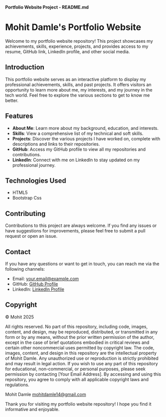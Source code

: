 **Portfolio Website Project - README.md**
# Mohit Damle's Portfolio Website

Welcome to my portfolio website repository! This project showcases my achievements, skills, experience, projects, and provides access to my resume, GitHub link, LinkedIn profile, and other social media.

## Introduction

This portfolio website serves as an interactive platform to display my professional achievements, skills, and past projects. It offers visitors an opportunity to learn more about me, my interests, and my journey in the tech world. Feel free to explore the various sections to get to know me better.

## Features

- **About Me**: Learn more about my background, education, and interests.
- **Skills**: View a comprehensive list of my technical and soft skills.
- **Projects**: Discover the various projects I have worked on, complete with descriptions and links to their repositories.
- **GitHub**: Access my GitHub profile to view all my repositories and contributions.
- **LinkedIn**: Connect with me on LinkedIn to stay updated on my professional journey.

## Technologies Used

- HTML5
- Bootstrap Css

## Contributing

Contributions to this project are always welcome. If you find any issues or have suggestions for improvements, please feel free to submit a pull request or open an issue.

## Contact

If you have any questions or want to get in touch, you can reach me via the following channels:

- Email: your.email@example.com
- GitHub: [GitHub Profile](https://github.com/your-username)
- LinkedIn: [LinkedIn Profile](https://www.linkedin.com/in/your-linkedin-profile/)

## Copyright
© Mohit 2025

All rights reserved. No part of this repository, including code, images, content, and design, may be reproduced, distributed, or transmitted in any form or by any means, without the prior written permission of the author, except in the case of brief quotations embodied in critical reviews and certain other noncommercial uses permitted by copyright law.
The code, images, content, and design in this repository are the intellectual property of Mohit Damle. Any unauthorized use or reproduction is strictly prohibited and may result in legal action.
If you wish to use any part of this repository for educational, non-commercial, or personal purposes, please seek permission by contacting [Your Email Address].
By accessing and using this repository, you agree to comply with all applicable copyright laws and regulations.

Mohit Damle
mohitdamle14@gmail.com

Thank you for visiting my portfolio website repository! I hope you find it informative and enjoyable.
